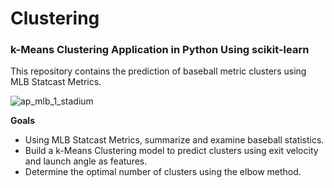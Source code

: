 # Clustering
### k-Means Clustering Application in Python Using scikit-learn

This repository contains the prediction of baseball metric clusters using MLB Statcast Metrics.

![ap_mlb_1_stadium](https://user-images.githubusercontent.com/41403941/56247467-aea64980-6059-11e9-9308-f35c5d5ea3d9.jpg)

**Goals**

- Using MLB Statcast Metrics, summarize and examine baseball statistics.
- Build a k-Means Clustering model to predict clusters using exit velocity and launch angle as features.
- Determine the optimal number of clusters using the elbow method.

